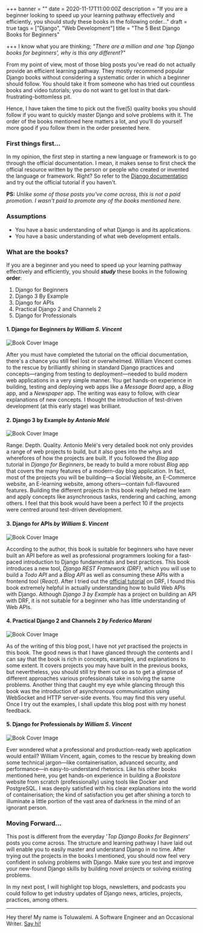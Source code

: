 +++
banner = ""
date = 2020-11-17T11:00:00Z
description = "If you are a beginner looking to speed up your learning pathway effectively and efficiently, you should study these books in the following order..."
draft = true
tags = ["Django", "Web Development"]
title = "The 5 Best Django Books for Beginners"

+++
I know what you are thinking; _"There are a million and one 'top Django books for beginners', why is this any different?"_

From my point of view, most of those blog posts you've read do not actually provide an efficient learning pathway. They mostly recommend popular Django books without considering a systematic order in which a beginner should follow. You should take it from someone who has tried out countless books and video tutorials; you do not want to get lost in that dark-frustrating-bottomless pit.

Hence, I have taken the time to pick out the five(5) quality books you should follow if you want to quickly master Django and solve problems with it. The order of the books mentioned here matters a lot, and you'll do yourself more good if you follow them in the order presented here.

### **First things first...**

In my opinion, the first step in starting a new language or framework is to go through the official documentation. I mean, it makes sense to first check the official resource written by the person or people who created or invented the language or framework. Right? So refer to the [Django documentation](https://docs.djangoproject.com/en/3.1/intro/) and try out the official tutorial if you haven't.

**PS:** _Unlike some of those posts you've come across, this is not a paid promotion. I wasn't paid to promote any of the books mentioned here._

### **Assumptions**

* You have a basic understanding of what Django is and its applications.
* You have a basic understanding of what web development entails.

### **What are the books?**

If you are a beginner and you need to speed up your learning pathway effectively and efficiently, you should **_study_** these books in the following **order**:

1. Django for Beginners
2. Django 3 By Example
3. Django for APIs
4. Practical Django 2 and Channels 2
5. Django for Professionals

#### **1. Django for Beginners** _by William S. Vincent_

![Book Cover Image](https://m.media-amazon.com/images/I/51sB4CmErSL._AC_UY218_.jpg "Django for Begineers")

After you must have completed the tutorial on the official documentation, there's a chance you still feel lost or overwhelmed. William Vincent comes to the rescue by brilliantly shining in standard Django practices and concepts—ranging from testing to deployment—needed to build modern web applications in a very simple manner. You get hands-on experience in building, testing and deploying web apps like a _Message Board_ app, a _Blog_ app, and a _Newspaper_ app. The writing was easy to follow, with clear explanations of new concepts. I thought the introduction of test-driven development (at this early stage) was brilliant.

#### **2. Django 3 by Example** _by Antonio Melé_

![Book Cover Image](https://m.media-amazon.com/images/I/71GPx+GNQ6L._AC_UY218_.jpg "Django 3 by Example")

Range. Depth. Quality. Antonio Melé's very detailed book not only provides a range of web projects to build, but it also goes into the whys and wherefores of how the projects are built. If you followed the _Blog_ app tutorial in _Django for Beginners_, be ready to build a more robust _Blog_ app that covers the many features of a modern-day blog application. In fact, most of the projects you will be building—a Social Website, an E-Commerce website, an E-learning website, among others—contain full-flavoured features. Building the different projects in this book really helped me learn and apply concepts like asynchronous tasks, rendering and caching, among others. I feel that this book would have been a perfect 10 if the projects were centred around test-driven development.

#### **3. Django for APIs** _by William S. Vincent_

![Book Cover Image](https://m.media-amazon.com/images/I/61tQQ39uicL._AC_UY218_.jpg "Django for APIs")

According to the author, this book is suitable for beginners who have never built an API before as well as professional programmers looking for a fast-paced introduction to Django fundamentals and best practices. This book introduces a new tool, _Django REST Framework (DRF)_, which you will use to build a _Todo API_ and a _Blog API_ as well as consuming these APIs with a frontend tool (_React)_. After I tried out the [official tutorial](https://www.django-rest-framework.org/tutorial/1-serialization/) on DRF, I found this book extremely helpful in actually understanding how to build Web APIs with Django. Although _Django 3 by Example_ has a project on building an API with DRF, it is not suitable for a beginner who has little understanding of Web APIs.

#### **4. Practical Django 2 and Channels 2** _by Federico Marani_

![Book Cover Image](https://images-na.ssl-images-amazon.com/images/I/41xWMIHf7oL._SY344_BO1,204,203,200_.jpg "Practical Django 2")

As of the writing of this blog post, I have not _yet_ practised the projects in this book. The good news is that I have glanced through the contents and I can say that the book is rich in concepts, examples, and explanations to some extent. It covers projects you may have built in the previous books, but nevertheless, you should still try them out so as to get a glimpse of different approaches various professionals take in solving the same problems. Another thing that caught my eye while glancing through this book was the introduction of asynchronous communication using WebSocket and HTTP server-side events. You may find this very useful. Once I try out the examples, I shall update this blog post with my honest feedback.

#### **5. Django for Professionals** _by William S. Vincent_

![Book Cover Image](https://m.media-amazon.com/images/I/51vnww0I2TL._AC_UY218_.jpg "Django for Pros")

Ever wondered what a professional and production-ready web application would entail? William Vincent, again, comes to the rescue by breaking down some technical jargon—like containerisation, advanced security, and performance—in easy-to-understand rhetorics. Like his other books mentioned here, you get hands-on experience in building a _Bookstore_ website from scratch (professionally) using tools like Docker and PostgreSQL. I was deeply satisfied with his clear explanations into the world of containerisation; the kind of satisfaction you get after shining a torch to illuminate a little portion of the vast area of darkness in the mind of an ignorant person.

### Moving Forward...

This post is different from the everyday '_Top Django Books for Beginners_' posts you come across. The structure and learning pathway I have laid out will enable you to easily master and understand Django in no time.  After trying out the projects in the books I mentioned, you should now feel very confident in solving problems with Django. Make sure you test and improve your new-found Django skills by building novel projects or solving existing problems.

In my next post, I will highlight top blogs, newsletters, and podcasts you could follow to get industry updates of Django news, articles, projects, practices, among others.

***

Hey there! My name is Toluwalemi. A Software Engineer and an Occasional Writer. [Say hi!](https://twitter.com/toluwalemi)